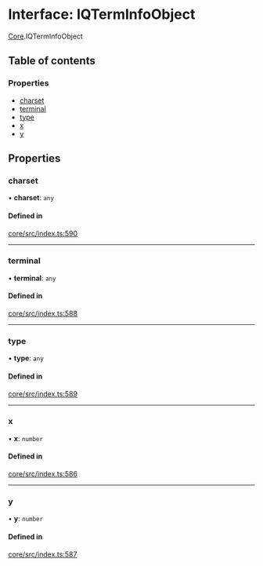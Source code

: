 # Interface: IQTermInfoObject

[Core](../modules/Core.md).IQTermInfoObject

## Table of contents

### Properties

- [charset](Core.IQTermInfoObject.md#charset)
- [terminal](Core.IQTermInfoObject.md#terminal)
- [type](Core.IQTermInfoObject.md#type)
- [x](Core.IQTermInfoObject.md#x)
- [y](Core.IQTermInfoObject.md#y)

## Properties

### charset

• **charset**: `any`

#### Defined in

[core/src/index.ts:590](https://github.com/iniquitybbs/iniquity/blob/d7c93a1/packages/core/src/index.ts#L590)

___

### terminal

• **terminal**: `any`

#### Defined in

[core/src/index.ts:588](https://github.com/iniquitybbs/iniquity/blob/d7c93a1/packages/core/src/index.ts#L588)

___

### type

• **type**: `any`

#### Defined in

[core/src/index.ts:589](https://github.com/iniquitybbs/iniquity/blob/d7c93a1/packages/core/src/index.ts#L589)

___

### x

• **x**: `number`

#### Defined in

[core/src/index.ts:586](https://github.com/iniquitybbs/iniquity/blob/d7c93a1/packages/core/src/index.ts#L586)

___

### y

• **y**: `number`

#### Defined in

[core/src/index.ts:587](https://github.com/iniquitybbs/iniquity/blob/d7c93a1/packages/core/src/index.ts#L587)
